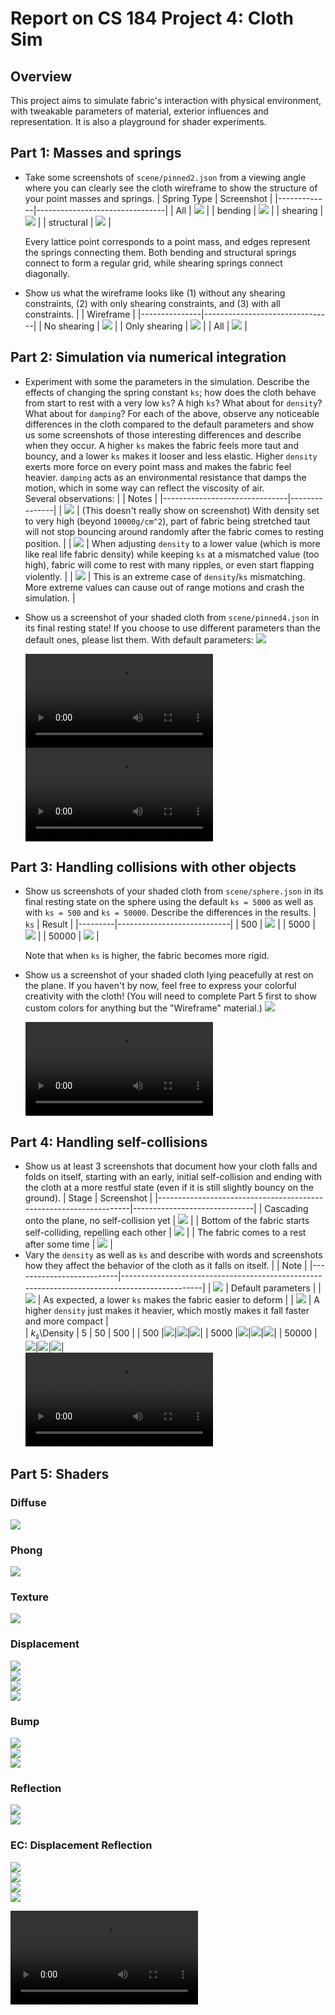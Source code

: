 # Report on CS 184 Project 4: Cloth Sim

## Overview

This project aims to simulate fabric's interaction with physical environment, with tweakable parameters of material, exterior influences and representation. It is also a playground for shader experiments.  

## Part 1: Masses and springs

- Take some screenshots of `scene/pinned2.json` from a viewing angle where you can clearly see the cloth wireframe to show the structure of your point masses and springs.
  | Spring Type |           Screenshot           |
  |-------------|--------------------------------|
  |     All     |     ![](images/p1/all.png)     |
  |   bending   |   ![](images/p1/bending.png)   |
  |   shearing  |   ![](images/p1/shearing.png)  |
  |  structural |  ![](images/p1/structural.png) |</br>

  Every lattice point corresponds to a point mass, and edges represent the springs connecting them. Both bending and structural springs connect to form a regular grid, while shearing springs connect diagonally.  
- Show us what the wireframe looks like (1) without any shearing constraints, (2) with only shearing constraints, and (3) with all constraints.
  |               |           Wireframe            |
  |---------------|--------------------------------|
  |  No shearing  |  ![](images/p1/noshearing.png) |
  | Only shearing |   ![](images/p1/shearing.png)  |
  |      All      |     ![](images/p1/all.png)     |

## Part 2: Simulation via numerical integration

- Experiment with some the parameters in the simulation. Describe the effects of changing the spring constant `ks`; how does the cloth behave from start to rest with a very low `ks`? A high `ks`? What about for `density`? What about for `damping`? For each of the above, observe any noticeable differences in the cloth compared to the default parameters and show us some screenshots of those interesting differences and describe when they occur.
  A higher `ks` makes the fabric feels more taut and bouncy, and a lower `ks` makes it looser and less elastic. Higher `density` exerts more force on every point mass and makes the fabric feel heavier. `damping` acts as an environmental resistance that damps the motion, which in some way can reflect the viscosity of air. </br>
  Several observations:
  |                               |     Notes     |
  |-------------------------------|---------------|
  |    ![](images/p2/taut.png)    | (This doesn't really show on screenshot) With density set to very high (beyond `10000g/cm^2`), part of fabric being stretched taut will not stop bouncing around randomly after the fabric comes to resting position. |
  |  ![](images/p2/toobouncy.png) | When adjusting `density` to a lower value (which is more like real life fabric density) while keeping `ks` at a mismatched value (too high), fabric will come to rest with many ripples, or even start flapping violently. |
  |    ![](images/p2/wat.png)     | This is an extreme case of `density`/`ks` mismatching. More extreme values can cause out of range motions and crash the simulation. |
- Show us a screenshot of your shaded cloth from `scene/pinned4.json` in its final resting state! If you choose to use different parameters than the default ones, please list them.
  With default parameters: ![](images/p2/pinned4.png)

  <video controls>
  <source src="images/p2/springs.mp4" type="video/mp4">
  </video> 

  <video controls>
  <source src="images/p2/parameters.mp4" type="video/mp4">
  </video> 

## Part 3: Handling collisions with other objects

- Show us screenshots of your shaded cloth from `scene/sphere.json` in its final resting state on the sphere using the default `ks = 5000` as well as with `ks = 500` and `ks = 50000`. Describe the differences in the results.
  |   `ks`  |           Result           |
  |---------|----------------------------|
  |    500  | ![](images/p3/ks500.png)   |
  |   5000  | ![](images/p3/ks5000.png)  |
  |  50000  | ![](images/p3/ks50000.png) |</br>

  Note that when `ks` is higher, the fabric becomes more rigid.  
- Show us a screenshot of your shaded cloth lying peacefully at rest on the plane. If you haven't by now, feel free to express your colorful creativity with the cloth! (You will need to complete Part 5 first to show custom colors for anything but the "Wireframe" material.)
  ![](images/p3/plane.png)

  <video controls>
  <source src="images/p3/p3.mp4" type="video/mp4">
  </video> 

## Part 4: Handling self-collisions

- Show us at least 3 screenshots that document how your cloth falls and folds on itself, starting with an early, initial self-collision and ending with the cloth at a more restful state (even if it is still slightly bouncy on the ground).
  |                               Stage                               |          Screenshot          |
  |-------------------------------------------------------------------|------------------------------|
  | Cascading onto the plane, no self-collision yet                   | ![](images/p4/start.png)     |
  | Bottom of the fabric starts self-colliding, repelling each other  | ![](images/p4/collision.png) |
  | The fabric comes to a rest after some time                        | ![](images/p4/rest.png)      |
- Vary the `density` as well as `ks` and describe with words and screenshots how they affect the behavior of the cloth as it falls on itself.
  |                          |                                             Note                                             |
  |--------------------------|----------------------------------------------------------------------------------------------|
  | ![](images/p4/ref.png)   | Default parameters                                                                           |
  | ![](images/p4/lowks.png) | As expected, a lower `ks` makes the fabric easier to deform                                  |
  | ![](images/p4/highd.png) | A higher `density` just makes it heavier, which mostly makes it fall faster and more compact |
  </br>
  | $k_s$\\Density | 5 | 50 | 500 |
  | 500   |![](images/p4/5_500.png)|![](images/p4/50_500.png)|![](images/p4/500_500.png)|
  | 5000  |![](images/p4/5_5k.png)|![](images/p4/50_5k.png)|![](images/p4/500_5k.png)|
  | 50000 |![](images/p4/5_50k.png)|![](images/p4/50_50k.png)|![](images/p4/500_50k.png)|
  </br>
  <video controls>
  <source src="images/p4/p4.mp4" type="video/mp4">
  </video> 

## Part 5: Shaders

### Diffuse

![](images/p5/diffuse.png)

### Phong

![](images/p5/phong.png)

### Texture

![](images/p5/texture.png)

### Displacement

![](images/p5/displacement_10_1.png)  
![](images/p5/displacement_100_0.02.png)  
![](images/p5/displacement_100_0.05.png)  
![](images/p5/displacement_100_0.25.png)  

### Bump

![](images/p5/bump_2_1.png)  
![](images/p5/bump_2_10.png)  
![](images/p5/bump_10_2.png)  

### Reflection

![](images/p5/mirror1.png)  
![](images/p5/mirror2.png)  

### EC: Displacement Reflection

![](images/p5/dr1.png)  
![](images/p5/dr2.png)  
![](images/p5/dr3.png)  
![](images/p5/dr4.png)  

<video controls>
  <source src="images/p5/p5.mp4" type="video/mp4">
</video> 
